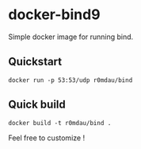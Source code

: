 # docker-bind9

Simple docker image for running bind.

## Quickstart
```
docker run -p 53:53/udp r0mdau/bind
```

## Quick build
```
docker build -t r0mdau/bind .
```

Feel free to customize !
